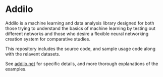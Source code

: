 # Addilo

Addilo is a machine learning and data analysis library designed for both those trying to understand the basics of machine learning by testing out different networks and those who desire a flexible neural networking creation system for comparative studies.

This repository includes the source code, and sample usage code along with the relavent datasets.

See [addilo.net](https://addilo.net) for specific details, and more thorough explanations of the examples.
